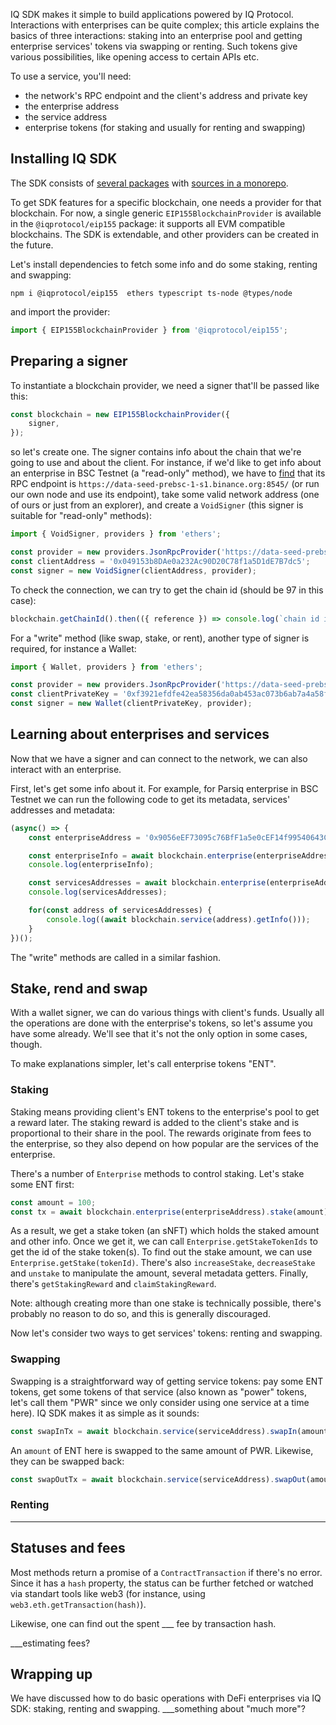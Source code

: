 IQ SDK makes it simple to build applications powered by IQ Protocol.
Interactions with enterprises can be quite complex; this article explains the basics of three interactions:
staking into an enterprise pool and getting enterprise services' tokens via swapping or renting.
Such tokens give various possibilities, like opening access to certain APIs etc.

To use a service, you'll need:

* the network's RPC endpoint and the client's address and private key
* the enterprise address
* the service address
* enterprise tokens (for staking and usually for renting and swapping)

Installing IQ SDK
-----------------
The SDK consists of [several packages](https://iqlabsorg.github.io/iq-sdk-js/) with [sources in a monorepo](https://github.com/iqlabsorg/iq-sdk-js/).

To get SDK features for a specific blockchain, one needs a provider for that blockchain.
For now, a single generic `EIP155BlockchainProvider` is available in the `@iqprotocol/eip155` package:
it supports all EVM compatible blockchains. The SDK is extendable, and other providers can be created in the future.

Let's install dependencies to fetch some info and do some staking, renting and swapping:

```
npm i @iqprotocol/eip155  ethers typescript ts-node @types/node
```

and import the provider:

```typescript
import { EIP155BlockchainProvider } from '@iqprotocol/eip155';
```

Preparing a signer
------------------

To instantiate a blockchain provider, we need a signer that'll be passed like this:

```typescript
const blockchain = new EIP155BlockchainProvider({
    signer,
});
```

so let's create one. The signer contains info about the chain that we're going to use
and about the client. For instance, if we'd like to get info about an enterprise
in BSC Testnet (a "read-only" method), we have to [find](https://docs.ricefarm.fi/guides/metamask-add-bsc)
that its RPC endpoint is `https://data-seed-prebsc-1-s1.binance.org:8545/` (or run our own node and use its endpoint),
take some valid network address (one of ours or just from an explorer), and
create a `VoidSigner` (this signer is suitable for "read-only" methods):

```typescript
import { VoidSigner, providers } from 'ethers';

const provider = new providers.JsonRpcProvider('https://data-seed-prebsc-1-s1.binance.org:8545/');
const clientAddress = '0x049153b8DAe0a232Ac90D20C78f1a5D1dE7B7dc5';
const signer = new VoidSigner(clientAddress, provider);
```

To check the connection, we can try to get the chain id (should be 97 in this case):

```typescript
blockchain.getChainId().then(({ reference }) => console.log(`chain id is ${reference}`));
```

For a "write" method (like swap, stake, or rent), another type of signer is required, for instance a Wallet:

```typescript
import { Wallet, providers } from 'ethers';

const provider = new providers.JsonRpcProvider('https://data-seed-prebsc-1-s1.binance.org:8545/');
const clientPrivateKey = '0xf3921efdfe42ea58356da0ab453ac073b6ab7a4a58f20aebfa408bbd57a91ee8';
const signer = new Wallet(clientPrivateKey, provider);
```

Learning about enterprises and services
---------------------------------------
Now that we have a signer and can connect to the network, we can also interact with an enterprise.

First, let's get some info about it. For example, for Parsiq enterprise in BSC Testnet we can run
the following code to get its metadata, services' addresses and metadata:

```typescript
(async() => {
    const enterpriseAddress = '0x9056eEF73095c76BfF1a5e0cEF14f99540643C72';

    const enterpriseInfo = await blockchain.enterprise(enterpriseAddress).getInfo();
    console.log(enterpriseInfo);

    const servicesAddresses = await blockchain.enterprise(enterpriseAddress).getServiceAddresses();
    console.log(servicesAddresses);

    for(const address of servicesAddresses) {
        console.log((await blockchain.service(address).getInfo()));
    }
})();
```

The "write" methods are called in a similar fashion.

Stake, rend and swap
--------------------

With a wallet signer, we can do various things with client's funds.
Usually all the operations are done with the enterprise's tokens, so let's assume you
have some already. We'll see that it's not the only option in some cases, though.

To make explanations simpler, let's call enterprise tokens "ENT".

### Staking

Staking means providing client's ENT tokens to the enterprise's pool to get a reward later.
The staking reward is added to the client's stake and is proportional to their share in the pool.
The rewards originate from fees to the enterprise, so they also depend on how popular are
the services of the enterprise.

There's a number of `Enterprise` methods to control staking. Let's stake some ENT first:

```typescript
const amount = 100;
const tx = await blockchain.enterprise(enterpriseAddress).stake(amount);
```

As a result, we get a stake token (an sNFT) which holds the staked amount and other info. Once we get it, we can call
`Enterprise.getStakeTokenIds` to get the id of the stake token(s). To find out the stake amount, we can use
`Enterprise.getStake(tokenId)`. There's also `increaseStake`, `decreaseStake` and `unstake` to manipulate the amount,
several metadata getters. Finally, there's `getStakingReward` and `claimStakingReward`.

Note: although creating more than one stake is technically possible, there's probably no reason to do so,
and this is generally discouraged.

Now let's consider two ways to get services' tokens: renting and swapping.

### Swapping

Swapping is a straightforward way of getting service tokens: pay some ENT tokens,
get some tokens of that service (also known as "power" tokens, let's call them "PWR"
since we only consider using one service at a time here). IQ SDK makes it as simple as it sounds:

```typescript
const swapInTx = await blockchain.service(serviceAddress).swapIn(amount);
```

An `amount` of ENT here is swapped to the same amount of PWR.
Likewise, they can be swapped back:

```typescript
const swapOutTx = await blockchain.service(serviceAddress).swapOut(amount);
```

### Renting

___

Statuses and fees
-----------------

Most methods return a promise of a `ContractTransaction` if there's no error.
Since it has a `hash` property, the status can be further fetched or watched via standart tools like web3
(for instance, using `web3.eth.getTransaction(hash)`).

Likewise, one can find out the spent ___ fee by transaction hash.

___estimating fees?

Wrapping up
-----------

We have discussed how to do basic operations with DeFi enterprises via IQ SDK: staking, renting and swapping.
___something about "much more"?